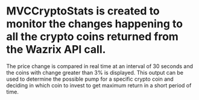 # MVCCryptoStats is created to monitor the changes happening to all the crypto coins returned from the Wazrix API call. 
The price change is compared in real time at an interval of 30 seconds and the coins with change greater than 3% is displayed. 
This output can be used to determine the possible pump for a specific crypto coin and deciding in which coin to invest to get maximum return in a short period of time.
